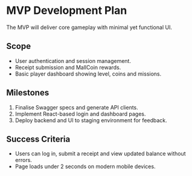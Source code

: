 # MVP Development Plan

The MVP will deliver core gameplay with minimal yet functional UI.

## Scope
- User authentication and session management.
- Receipt submission and MallCoin rewards.
- Basic player dashboard showing level, coins and missions.

## Milestones
1. Finalise Swagger specs and generate API clients.
2. Implement React-based login and dashboard pages.
3. Deploy backend and UI to staging environment for feedback.

## Success Criteria
- Users can log in, submit a receipt and view updated balance without errors.
- Page loads under 2 seconds on modern mobile devices.
